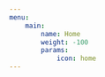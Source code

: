 ```yaml
---
menu:
    main:
        name: Home
        weight: -100
        params:
            icon: home
---
```


<!-- git add .
git commit -m "Publish: 我的新文章"
git push -->